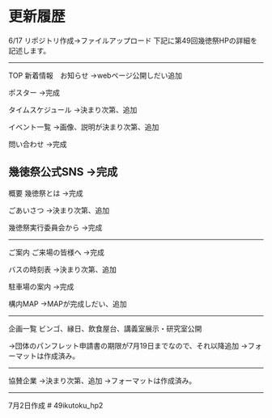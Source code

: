 # 更新履歴

6/17 リポジトリ作成→ファイルアップロード
下記に第49回幾徳祭HPの詳細を記述します。


-------------------------------------
TOP
新着情報　お知らせ
→webページ公開しだい追加

ポスター
→完成

タイムスケジュール
→決まり次第、追加

イベント一覧
→画像、説明が決まり次第、追加

問い合わせ
→完成

幾徳祭公式SNS
→完成
-------------------------------------

概要
幾徳祭とは
→完成

ごあいさつ
→決まり次第、追加

幾徳祭実行委員会から
→完成

-----------------------------------------
ご案内
ご来場の皆様へ
→完成

バスの時刻表
→決まり次第、追加

駐車場の案内
→完成

構内MAP
→MAPが完成しだい、追加

----------------------------------------
企画一覧
ビンゴ、縁日、飲食屋台、講義室展示・研究室公開

→団体のパンフレット申請書の期限が7月19日までなので、それ以降追加
→フォーマットは作成済み。

-----------------------------------------

協賛企業
→決まり次第、追加
→フォーマットは作成済み。


----------------------------------------





7月2日作成
#   4 9 i k u t o k u _ h p 2  
 